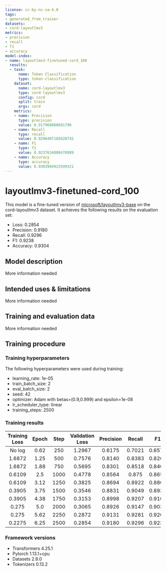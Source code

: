 ```yaml
---
license: cc-by-nc-sa-4.0
tags:
- generated_from_trainer
datasets:
- cord-layoutlmv3
metrics:
- precision
- recall
- f1
- accuracy
model-index:
- name: layoutlmv3-finetuned-cord_100
  results:
  - task:
      name: Token Classification
      type: token-classification
    dataset:
      name: cord-layoutlmv3
      type: cord-layoutlmv3
      config: cord
      split: train
      args: cord
    metrics:
    - name: Precision
      type: precision
      value: 0.917960088691796
    - name: Recall
      type: recall
      value: 0.9296407185628742
    - name: F1
      type: f1
      value: 0.9237634808478989
    - name: Accuracy
      type: accuracy
      value: 0.9303904923599321
---
```


<!-- This model card has been generated automatically according to the information the Trainer had access to. You
should probably proofread and complete it, then remove this comment. -->

# layoutlmv3-finetuned-cord_100

This model is a fine-tuned version of [microsoft/layoutlmv3-base](https://huggingface.co/microsoft/layoutlmv3-base) on the cord-layoutlmv3 dataset.
It achieves the following results on the evaluation set:
- Loss: 0.2854
- Precision: 0.9180
- Recall: 0.9296
- F1: 0.9238
- Accuracy: 0.9304

## Model description

More information needed

## Intended uses & limitations

More information needed

## Training and evaluation data

More information needed

## Training procedure

### Training hyperparameters

The following hyperparameters were used during training:
- learning_rate: 1e-05
- train_batch_size: 2
- eval_batch_size: 2
- seed: 42
- optimizer: Adam with betas=(0.9,0.999) and epsilon=1e-08
- lr_scheduler_type: linear
- training_steps: 2500

### Training results

| Training Loss | Epoch | Step | Validation Loss | Precision | Recall | F1     | Accuracy |
|:-------------:|:-----:|:----:|:---------------:|:---------:|:------:|:------:|:--------:|
| No log        | 0.62  | 250  | 1.2967          | 0.6175    | 0.7021 | 0.6571 | 0.7296   |
| 1.6872        | 1.25  | 500  | 0.7576          | 0.8140    | 0.8383 | 0.8260 | 0.8383   |
| 1.6872        | 1.88  | 750  | 0.5695          | 0.8301    | 0.8518 | 0.8408 | 0.8544   |
| 0.6109        | 2.5   | 1000 | 0.4778          | 0.8564    | 0.875  | 0.8656 | 0.8812   |
| 0.6109        | 3.12  | 1250 | 0.3825          | 0.8694    | 0.8922 | 0.8807 | 0.8986   |
| 0.3905        | 3.75  | 1500 | 0.3546          | 0.8831    | 0.9049 | 0.8939 | 0.9143   |
| 0.3905        | 4.38  | 1750 | 0.3153          | 0.8998    | 0.9207 | 0.9101 | 0.9223   |
| 0.275         | 5.0   | 2000 | 0.3065          | 0.8926    | 0.9147 | 0.9035 | 0.9202   |
| 0.275         | 5.62  | 2250 | 0.2872          | 0.9131    | 0.9281 | 0.9206 | 0.9291   |
| 0.2275        | 6.25  | 2500 | 0.2854          | 0.9180    | 0.9296 | 0.9238 | 0.9304   |


### Framework versions

- Transformers 4.25.1
- Pytorch 1.13.1+cpu
- Datasets 2.8.0
- Tokenizers 0.13.2
